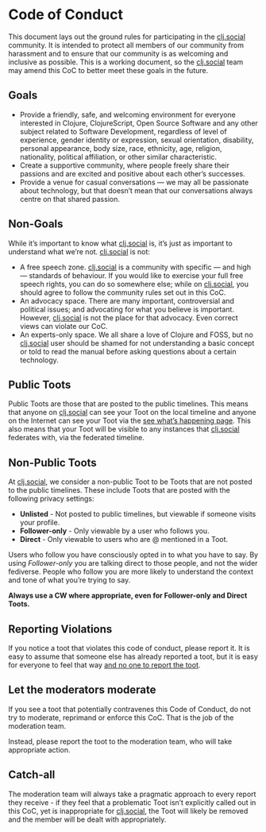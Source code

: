 # Code of Conduct

This document lays out the ground rules for participating in the [clj.social](https://clj.social) community.
It is intended to protect all members of our community from harassment and to ensure that our community is 
as welcoming and inclusive as possible. This is a working document, so the [clj.social](https://clj.social) 
team may amend this CoC to better meet these goals in the future.

## Goals

* Provide a friendly, safe, and welcoming environment for everyone interested in Clojure, ClojureScript, 
Open Source Software and any other subject related to Software Development, regardless of level of experience, 
gender identity or expression, sexual orientation, disability, personal appearance, body size, race, ethnicity, 
age, religion, nationality, political affiliation, or other similar characteristic.
* Create a supportive community, where people freely share their passions and are excited and positive about 
each other’s successes.
* Provide a venue for casual conversations — we may all be passionate about technology, but that doesn’t 
mean that our conversations always centre on that shared passion.

## Non-Goals

While it’s important to know what [clj.social](https://clj.social) is, it’s just as important to understand 
what we’re not. [clj.social](https://clj.social) is not:

* A free speech zone. [clj.social](https://clj.social) is a community with specific — and high — standards of 
behaviour. If you would like to exercise your full free speech rights, you can do so somewhere else; while on 
[clj.social](https://clj.social), you should agree to follow the community rules set out in this CoC.
* An advocacy space. There are many important, controversial and political issues; and advocating for what 
you believe is important. However, [clj.social](https://clj.social) is not the place for that advocacy. 
Even correct views can violate our CoC.
* An experts-only space. We all share a love of Clojure and FOSS, but no [clj.social](https://clj.social) 
user should be shamed for not understanding a basic concept or told to read the manual before asking 
questions about a certain technology.

## Public Toots

Public Toots are those that are posted to the public timelines. This means that anyone on 
[clj.social](https://clj.social) can see your Toot on the local timeline and anyone on the Internet can see 
your Toot via the [see what’s happening page](https://clj.social/public). This also means that your Toot 
will be visible to any instances that [clj.social](https://clj.social) federates with, via the federated 
timeline.

## Non-Public Toots

At [clj.social](https://clj.social), we consider a non-public Toot to be Toots that are not posted to the 
public timelines. These include Toots that are posted with the following privacy settings:

* **Unlisted** - Not posted to public timelines, but viewable if someone visits your profile.
* **Follower-only** - Only viewable by a user who follows you.
* **Direct** - Only viewable to users who are @ mentioned in a Toot.

Users who follow you have consciously opted in to what you have to say. By using _Follower-only_ you 
are talking direct to those people, and not the wider fediverse. People who follow you are more likely 
to understand the context and tone of what you’re trying to say.

**Always use a CW where appropriate, even for Follower-only and Direct Toots.**

## Reporting Violations

If you notice a toot that violates this code of conduct, please report it. It is easy to assume that 
someone else has already reported a toot, but it is easy for everyone to feel that way [and no one to 
report the toot](https://en.wikipedia.org/wiki/Bystander_effect).

## Let the moderators moderate
If you see a toot that potentially contravenes this Code of Conduct, do not try to moderate, 
reprimand or enforce this CoC. That is the job of the moderation team.

Instead, please report the toot to the moderation team, who will take appropriate action.

## Catch-all

The moderation team will always take a pragmatic approach to every report they receive - if they 
feel that a problematic Toot isn’t explicitly called out in this CoC, yet is inappropriate for 
[clj.social](https://clj.social), the Toot will likely be removed and the member will be dealt 
with appropriately.
